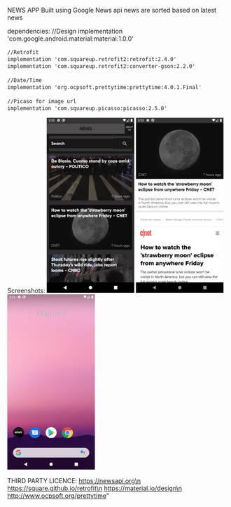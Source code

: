 NEWS APP Built using Google News api
news are sorted based on latest news

dependencies:
//Design
    implementation 'com.google.android.material:material:1.0.0'

    //Retrofit
    implementation 'com.squareup.retrofit2:retrofit:2.4.0'
    implementation 'com.squareup.retrofit2:converter-gson:2.2.0'

    //Date/Time
    implementation 'org.ocpsoft.prettytime:prettytime:4.0.1.Final'

    //Picaso for image url
    implementation 'com.squareup.picasso:picasso:2.5.0'

Screenshots:
<img src="images/img1.png" width=200>
<img src="images/img2.png" width=200>
<img src="images/img3.png" width=200>

THIRD PARTY LICENCE:
https://newsapi.org\n
https://square.github.io/retrofit\n
https://material.io/design\n
http://www.ocpsoft.org/prettytime"

